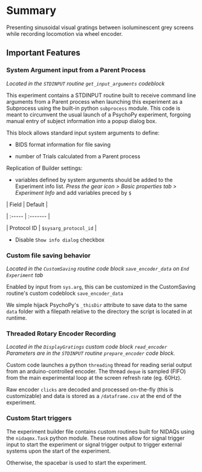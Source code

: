 # Summary

Presenting sinusoidal visual gratings between isoluminescent grey screens while recording locomotion via wheel encoder.



## Important Features



### System Argument input from a Parent Process
*Located in the `STDINPUT` routine `get_input_arguments` codeblock*




This experiment contains a STDINPUT routine built to receive command line arguments from a Parent process when launching this experiment as a Subprocess using the built-in python `subprocess` module. This code is meant to circumvent the usual launch of a PsychoPy experiment, forgoing manual entry of subject information into a popup dialog box.



This block allows standard input system arguments to define:

- BIDS format information for file saving 

- number of Trials calculated from a Parent process

Replication of Builder settings:
- variables defined by system arguments should be added to the Experiment info list. *Press the gear icon > Basic properties tab > Experiment Info* and add variables preced by `$` 




| Field | Default |
| :----- | :------- |
| Protocol ID | `$sysarg_protocol_id` |

- Disable `Show info dialog` checkbox


### Custom file saving behavior
*Located in the `CustomSaving` routine code block `save_encoder_data` on `End Experiment` tab*




Enabled by input from `sys.arg`, this can be customized in the CustomSaving routine's custom codeblock `save_encoder_data`



We simple hijack PsychoPy's `_thisDir` attribute to save data to the same `data` folder with a filepath relative to the directory the script is located in at runtime.



### Threaded Rotary Encoder Recording
*Located in the `DisplayGratings` custom code block `read_encoder` Parameters are in the `STDINPUT` routine `prepare_encoder` code block.*




Custom code launches a python `threading` thread for reading serial output from an arduino-controlled encoder. The thread `deque` is sampled (FIFO) from the main experimental loop at the screen refresh rate (eg. 60Hz). 



Raw encoder `clicks` are decoded and processed on-the-fly (this is customizable) and data is stored as a `/dataframe.csv` at the end of the experiment.



### Custom Start triggers

The experiment builder file contains custom routines built for NIDAQs using the `nidaqmx.Task` python module. These routines allow for signal trigger input to start the experiment or signal trigger output to trigger external systems upon the start of the experiment. 



Otherwise, the spacebar is used to start the experiment.